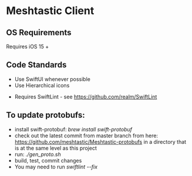 # Meshtastic Client

## OS Requirements

Requires iOS 15 +

## Code Standards

* Use SwiftUI whenever possible
* Use Hierarchical icons

- Requires SwiftLint - see https://github.com/realm/SwiftLint

## To update protobufs:

- install swift-protobuf: *brew install swift-protobuf*
- check out the latest commit from master branch from here: https://github.com/meshtastic/Meshtastic-protobufs in a directory that is at the same level as this project
- run: *./gen_proto.sh*
- build, test, commit changes
- You may need to run *swiftlint --fix*
